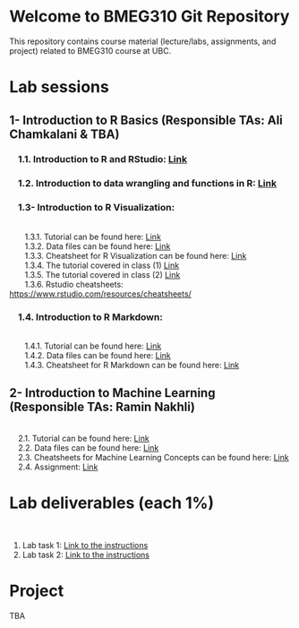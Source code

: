 # Welcome to BMEG310 Git Repository

This repository contains course material (lecture/labs, assignments, and project) related to BMEG310 course at UBC.

# Lab sessions 

## 1- Introduction to R Basics (Responsible TAs: Ali Chamkalani & TBA)

### &nbsp;&nbsp;&nbsp; 1.1. Introduction to R and RStudio: [Link](https://htmlpreview.github.io/?https://github.com/AIMLab-UBC/BMEG310_2022/blob/main/R_programming/R%20basics/1_introR-R-and-RStudio.html)


### &nbsp;&nbsp;&nbsp; 1.2. Introduction to data wrangling and functions in R: [Link](https://htmlpreview.github.io/?https://raw.githubusercontent.com/AIMLab-UBC/BMEG310_2022/main/R_programming/R%20basics/2_introR-data-wrangling_and_functions.html)


### &nbsp;&nbsp;&nbsp; 1.3- Introduction to R Visualization:
<br /> &nbsp;&nbsp;&nbsp;&nbsp;&nbsp;&nbsp; 
1.3.1. Tutorial can be found here: [Link](https://htmlpreview.github.io/?https://github.com/AIMLab-UBC/BMEG310_2022/blob/main/R_programming/R%20Visualization/tutorial/R%20Visualization.html)
<br /> &nbsp;&nbsp;&nbsp;&nbsp;&nbsp;&nbsp; 
1.3.2. Data files can be found here: [Link](https://github.com/AIMLab-UBC/BMEG310_2022/tree/main/R_programming/R%20Visualization/data)
<br /> &nbsp;&nbsp;&nbsp;&nbsp;&nbsp;&nbsp; 
1.3.3. Cheatsheet for R Visualization can be found here: [Link](https://github.com/AIMLab-UBC/BMEG310_2022/blob/main/R_programming/R%20Visualization/tutorial/ggplot2-cheatsheet.pdf)
<br /> &nbsp;&nbsp;&nbsp;&nbsp;&nbsp;&nbsp; 
1.3.4. The tutorial covered in class (1) [Link](https://htmlpreview.github.io/?https://github.com/AIMLab-UBC/BMEG310_2022/blob/main/R_programming/ggplot.html)
<br /> &nbsp;&nbsp;&nbsp;&nbsp;&nbsp;&nbsp; 
1.3.5. The tutorial covered in class (2) [Link](https://htmlpreview.github.io/?https://github.com/AIMLab-UBC/BMEG310_2022/blob/main/R_programming/training.html)
<br /> &nbsp;&nbsp;&nbsp;&nbsp;&nbsp;&nbsp; 
1.3.6. Rstudio cheatsheets: https://www.rstudio.com/resources/cheatsheets/


### &nbsp;&nbsp;&nbsp; 1.4. Introduction to R Markdown:
<br /> &nbsp;&nbsp;&nbsp;&nbsp;&nbsp;&nbsp; 
1.4.1. Tutorial can be found here: [Link](https://htmlpreview.github.io/?https://github.com/AIMLab-UBC/BMEG310_2022/blob/main/R_programming/R%20Markdown/tutorial/R%20Markdown.html)
<br /> &nbsp;&nbsp;&nbsp;&nbsp;&nbsp;&nbsp; 
1.4.2. Data files can be found here: [Link](https://github.com/AIMLab-UBC/BMEG310_2022/tree/main/R_programming/R%20Markdown/data)
<br /> &nbsp;&nbsp;&nbsp;&nbsp;&nbsp;&nbsp; 
1.4.3. Cheatsheet for R Markdown can be found here: [Link](https://github.com/AIMLab-UBC/BMEG310_2022/blob/main/R_programming/R%20Markdown/tutorial/rmarkdown-summary.pdf)


## 2- Introduction to Machine Learning (Responsible TAs: Ramin Nakhli)

<br /> &nbsp;&nbsp;&nbsp;
2.1. Tutorial can be found here: [Link](https://htmlpreview.github.io/?https://github.com/AIMLab-UBC/BMEG310-2023/blob/main/Machine%20Learning/tutorial/Regression-Clustering-Classification.html)
<br /> &nbsp;&nbsp;&nbsp;
2.2. Data files can be found here: [Link](https://github.com/AIMLab-UBC/BMEG310-2023/tree/main/Machine%20Learning/data)
<br /> &nbsp;&nbsp;&nbsp;
2.3. Cheatsheets for Machine Learning Concepts can be found here: [Link](https://ml-cheatsheet.readthedocs.io/en/latest/)
<br /> &nbsp;&nbsp;&nbsp;
2.4. Assignment: [Link](https://htmlpreview.github.io/?https://github.com/AIMLab-UBC/BMEG310-2023/blob/main/Machine%20Learning/assignment/Assignment2.html)


# Lab deliverables (each 1%)
&nbsp;&nbsp;&nbsp;&nbsp;&nbsp;&nbsp; 
1. Lab task 1: [Link to the instructions](https://github.com/AIMLab-UBC/BMEG310_2022/blob/main/R_programming/Labs/Lab-1.pdf)
&nbsp;&nbsp;&nbsp;&nbsp;&nbsp;&nbsp;
2. Lab task 2: [Link to the instructions](https://github.com/AIMLab-UBC/BMEG310-2023/blob/main/R_programming/Labs/Lab-2.pdf)

# Project
TBA


